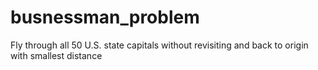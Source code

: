 # busnessman_problem
Fly through all 50 U.S. state capitals without revisiting and back to origin with smallest distance
